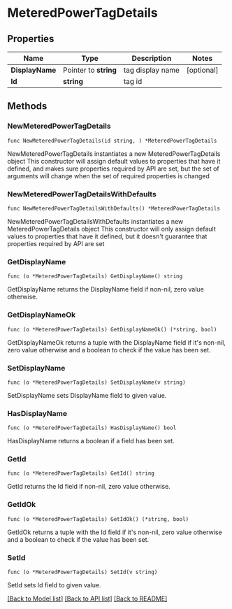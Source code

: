 # MeteredPowerTagDetails

## Properties

Name | Type | Description | Notes
------------ | ------------- | ------------- | -------------
**DisplayName** | Pointer to **string** | tag display name | [optional] 
**Id** | **string** | tag id | 

## Methods

### NewMeteredPowerTagDetails

`func NewMeteredPowerTagDetails(id string, ) *MeteredPowerTagDetails`

NewMeteredPowerTagDetails instantiates a new MeteredPowerTagDetails object
This constructor will assign default values to properties that have it defined,
and makes sure properties required by API are set, but the set of arguments
will change when the set of required properties is changed

### NewMeteredPowerTagDetailsWithDefaults

`func NewMeteredPowerTagDetailsWithDefaults() *MeteredPowerTagDetails`

NewMeteredPowerTagDetailsWithDefaults instantiates a new MeteredPowerTagDetails object
This constructor will only assign default values to properties that have it defined,
but it doesn't guarantee that properties required by API are set

### GetDisplayName

`func (o *MeteredPowerTagDetails) GetDisplayName() string`

GetDisplayName returns the DisplayName field if non-nil, zero value otherwise.

### GetDisplayNameOk

`func (o *MeteredPowerTagDetails) GetDisplayNameOk() (*string, bool)`

GetDisplayNameOk returns a tuple with the DisplayName field if it's non-nil, zero value otherwise
and a boolean to check if the value has been set.

### SetDisplayName

`func (o *MeteredPowerTagDetails) SetDisplayName(v string)`

SetDisplayName sets DisplayName field to given value.

### HasDisplayName

`func (o *MeteredPowerTagDetails) HasDisplayName() bool`

HasDisplayName returns a boolean if a field has been set.

### GetId

`func (o *MeteredPowerTagDetails) GetId() string`

GetId returns the Id field if non-nil, zero value otherwise.

### GetIdOk

`func (o *MeteredPowerTagDetails) GetIdOk() (*string, bool)`

GetIdOk returns a tuple with the Id field if it's non-nil, zero value otherwise
and a boolean to check if the value has been set.

### SetId

`func (o *MeteredPowerTagDetails) SetId(v string)`

SetId sets Id field to given value.



[[Back to Model list]](../README.md#documentation-for-models) [[Back to API list]](../README.md#documentation-for-api-endpoints) [[Back to README]](../README.md)


